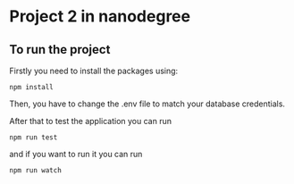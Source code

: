 # Project 2 in nanodegree


## To run the project

Firstly you need to install the packages using:

`npm install`

Then, you have to change the .env file to match your database credentials.

After that to test the application you can run

`npm run test`

and if you want to run it you can run

`npm run watch`

